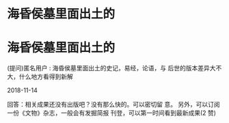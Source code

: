 # 海昏侯墓里面出土的

# 海昏侯墓里面出土的

(提问)匿名用户 : 海昏侯墓里面出土的史记，易经，论语，与 后世的版本差异大不大，什么地方看得到新解

2018-11-14

回答：相关成果还没有出版吧？没有那么快的。可以密切留 意。 另外，可以订阅一份《文物》杂志，一般会有发掘简报 刊登，可以第一时间看到最新成果(2 赞)